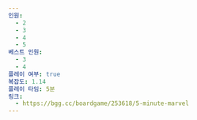 ```yaml
---
인원:
  - 2
  - 3
  - 4
  - 5
베스트 인원:
  - 3
  - 4
플레이 여부: true
복잡도: 1.14
플레이 타임: 5분
링크:
  - https://bgg.cc/boardgame/253618/5-minute-marvel
---
```

